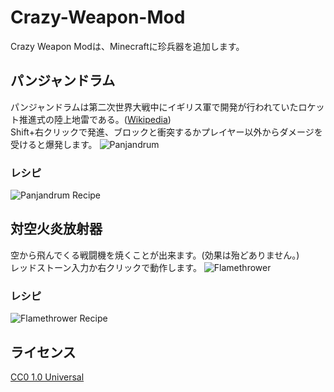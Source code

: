 # Crazy-Weapon-Mod
Crazy Weapon Modは、Minecraftに珍兵器を追加します。
## パンジャンドラム
パンジャンドラムは第二次世界大戦中にイギリス軍で開発が行われていたロケット推進式の陸上地雷である。([Wikipedia](https://ja.wikipedia.org/wiki/%E3%83%91%E3%83%B3%E3%82%B8%E3%83%A3%E3%83%B3%E3%83%89%E3%83%A9%E3%83%A0 "パンジャンドラム"))  
Shift+右クリックで発進、ブロックと衝突するかプレイヤー以外からダメージを受けると爆発します。
![Panjandrum](https://i.imgur.com/1KVJHEw.png "Panjandrum")
### レシピ
![Panjandrum Recipe](https://i.imgur.com/jPbR9k8.png "Panjandrum Recipe")
## 対空火炎放射器
空から飛んでくる戦闘機を焼くことが出来ます。(効果は殆どありません。)  
レッドストーン入力か右クリックで動作します。
![Flamethrower](https://i.imgur.com/9IstWfT.png "Flamethrower")
### レシピ
![Flamethrower Recipe](https://i.imgur.com/KgLa2pB.png "Flamethrower Recipe")
## ライセンス
[CC0 1.0 Universal](https://creativecommons.org/publicdomain/zero/1.0/deed.ja "CC0 1.0 Universal")
